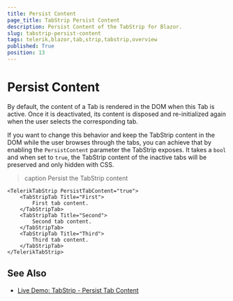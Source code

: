 ```yaml
---
title: Persist Content
page_title: TabStrip Persist Content
description: Persist Content of the TabStrip for Blazor.
slug: tabstrip-persist-content
tags: telerik,blazor,tab,strip,tabstrip,overview
published: True
position: 13
---
```


# Persist Content

By default, the content of a Tab is rendered in the DOM when this Tab is active. Once it is deactivated, its content is disposed and re-initialized again when the user selects the corresponding tab.

If you want to change this behavior and keep the TabStrip content in the DOM while the user browses through the tabs, you can achieve that by enabling the `PersistContent` parameter the TabStrip exposes. It takes a `bool` and when set to `true`, the TabStrip content of the inactive tabs will be preserved and only hidden with CSS.

>caption Persist the TabStrip content

````CSHTML
<TelerikTabStrip PersistTabContent="true">
    <TabStripTab Title="First">
        First tab content.
    </TabStripTab>
    <TabStripTab Title="Second">
        Second tab content.        
    </TabStripTab>
    <TabStripTab Title="Third">
        Third tab content.
    </TabStripTab>
</TelerikTabStrip>
````

## See Also

  * [Live Demo: TabStrip - Persist Tab Content](https://demos.telerik.com/blazor-ui/tabstrip/persist-content)